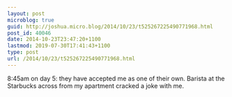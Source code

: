 ```yaml
---
layout: post
microblog: true
guid: http://joshua.micro.blog/2014/10/23/t525267225490771968.html
post_id: 40046
date: 2014-10-23T23:47:20+1100
lastmod: 2019-07-30T17:41:43+1100
type: post
url: /2014/10/23/t525267225490771968.html
---
```

8:45am on day 5: they have accepted me as one of their own. Barista at the Starbucks across from my apartment cracked a joke with me.
